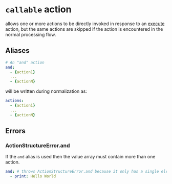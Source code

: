 # `callable` action
allows one or more actions to be directly invoked in response to an [execute](execute) action, but the same actions are skipped if the action is encountered in the normal processing flow.

## Aliases
```YAML
# An "and" action
and:
  - {action1}
  ...
  - {actionN}
```  
will be written during normalization as:
```YAML
actions:
  - {action1}
  ...
  - {actionN}
```

## Errors
### ActionStructureError.and
If the `and` alias is used then the value array must contain more than one action.
```YAML
and: # throws ActionStructureError.and because it only has a single element
  - print: Hello World 
```
